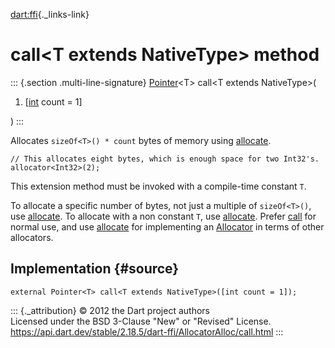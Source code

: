 [dart:ffi](../../dart-ffi/dart-ffi-library){._links-link}

call\<T extends NativeType\> method
===================================

::: {.section .multi-line-signature}
[Pointer](../pointer-class)\<T\> call\<T extends NativeType\>(

1.  \[[int](../../dart-core/int-class) count = 1\]

)
:::

Allocates `sizeOf<T>() * count` bytes of memory using
[allocate](../allocator/allocate).

``` {.language-dart data-language="dart"}
// This allocates eight bytes, which is enough space for two Int32's.
allocator<Int32>(2);
```

This extension method must be invoked with a compile-time constant `T`.

To allocate a specific number of bytes, not just a multiple of
`sizeOf<T>()`, use [allocate](../allocator/allocate). To allocate with a
non constant `T`, use [allocate](../allocator/allocate). Prefer
[call](call) for normal use, and use [allocate](../allocator/allocate)
for implementing an [Allocator](../allocator-class) in terms of other
allocators.

Implementation {#source}
--------------

``` {.language-dart data-language="dart"}
external Pointer<T> call<T extends NativeType>([int count = 1]);
```

::: {._attribution}
© 2012 the Dart project authors\
Licensed under the BSD 3-Clause \"New\" or \"Revised\" License.\
<https://api.dart.dev/stable/2.18.5/dart-ffi/AllocatorAlloc/call.html>
:::
